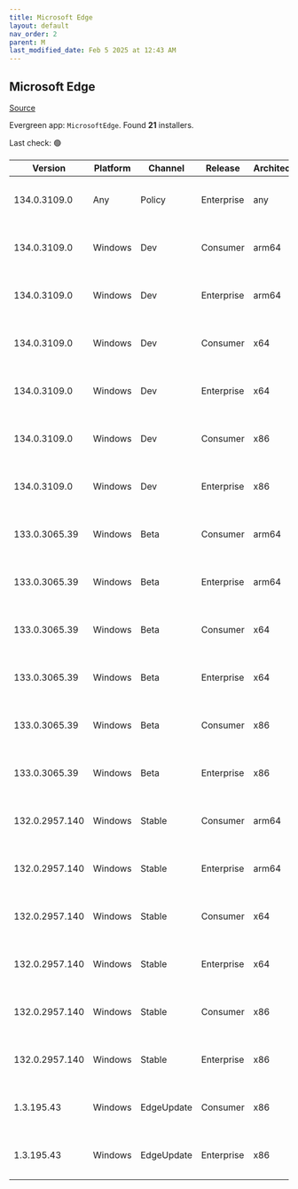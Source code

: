 ```yaml
---
title: Microsoft Edge
layout: default
nav_order: 2
parent: M
last_modified_date: Feb 5 2025 at 12:43 AM
---
```


## Microsoft Edge

[Source](https://www.microsoft.com/edge)

Evergreen app: `MicrosoftEdge`. Found **21** installers.

Last check: 🟢

| Version        | Platform | Channel    | Release    | Architecture | Hash                                                             | URI                                                                                                                                                                                                                                                                                                                      |
| -------------- | -------- | ---------- | ---------- | ------------ | ---------------------------------------------------------------- | ------------------------------------------------------------------------------------------------------------------------------------------------------------------------------------------------------------------------------------------------------------------------------------------------------------------------ |
| 134.0.3109.0   | Any      | Policy     | Enterprise | any          | FAE859385C4140C69883CD3B7158B1EC164E09909FF34474599AE82CA3CE1011 | [https://msedge.sf.dl.delivery.mp.microsoft.com/filestreamingservice/files/761f8d59-8d22-4f4e-9a61-ffaf0a8b7b23/MicrosoftEdgePolicyTemplates.cab](https://msedge.sf.dl.delivery.mp.microsoft.com/filestreamingservice/files/761f8d59-8d22-4f4e-9a61-ffaf0a8b7b23/MicrosoftEdgePolicyTemplates.cab)                       |
| 134.0.3109.0   | Windows  | Dev        | Consumer   | arm64        | B57AEDFB4A9129277534EBC75AFFB3301B83F8BDB6E6CC9B2F88A98D58A16CC2 | [https://msedge.sf.dl.delivery.mp.microsoft.com/filestreamingservice/files/4e528920-6c46-4d67-b68f-c1647f79e9fb/MicrosoftEdgeDevEnterpriseARM64.msi](https://msedge.sf.dl.delivery.mp.microsoft.com/filestreamingservice/files/4e528920-6c46-4d67-b68f-c1647f79e9fb/MicrosoftEdgeDevEnterpriseARM64.msi)                 |
| 134.0.3109.0   | Windows  | Dev        | Enterprise | arm64        | B57AEDFB4A9129277534EBC75AFFB3301B83F8BDB6E6CC9B2F88A98D58A16CC2 | [https://msedge.sf.dl.delivery.mp.microsoft.com/filestreamingservice/files/4e528920-6c46-4d67-b68f-c1647f79e9fb/MicrosoftEdgeDevEnterpriseARM64.msi](https://msedge.sf.dl.delivery.mp.microsoft.com/filestreamingservice/files/4e528920-6c46-4d67-b68f-c1647f79e9fb/MicrosoftEdgeDevEnterpriseARM64.msi)                 |
| 134.0.3109.0   | Windows  | Dev        | Consumer   | x64          | 91081F7F0673EF9BCFB11AE74A05343ACD696A39FA54093ADFFDF8B158010189 | [https://msedge.sf.dl.delivery.mp.microsoft.com/filestreamingservice/files/7307440f-b084-497b-9f51-1b70c7582d99/MicrosoftEdgeDevEnterpriseX64.msi](https://msedge.sf.dl.delivery.mp.microsoft.com/filestreamingservice/files/7307440f-b084-497b-9f51-1b70c7582d99/MicrosoftEdgeDevEnterpriseX64.msi)                     |
| 134.0.3109.0   | Windows  | Dev        | Enterprise | x64          | 91081F7F0673EF9BCFB11AE74A05343ACD696A39FA54093ADFFDF8B158010189 | [https://msedge.sf.dl.delivery.mp.microsoft.com/filestreamingservice/files/7307440f-b084-497b-9f51-1b70c7582d99/MicrosoftEdgeDevEnterpriseX64.msi](https://msedge.sf.dl.delivery.mp.microsoft.com/filestreamingservice/files/7307440f-b084-497b-9f51-1b70c7582d99/MicrosoftEdgeDevEnterpriseX64.msi)                     |
| 134.0.3109.0   | Windows  | Dev        | Consumer   | x86          | 1A9F380B99A647221A3ABDC3285BE10658BAADF36BC08ACCBF07E08EEF37A951 | [https://msedge.sf.dl.delivery.mp.microsoft.com/filestreamingservice/files/7100c659-d5b7-4e8d-b45b-d33d98eb79ff/MicrosoftEdgeDevEnterpriseX86.msi](https://msedge.sf.dl.delivery.mp.microsoft.com/filestreamingservice/files/7100c659-d5b7-4e8d-b45b-d33d98eb79ff/MicrosoftEdgeDevEnterpriseX86.msi)                     |
| 134.0.3109.0   | Windows  | Dev        | Enterprise | x86          | 1A9F380B99A647221A3ABDC3285BE10658BAADF36BC08ACCBF07E08EEF37A951 | [https://msedge.sf.dl.delivery.mp.microsoft.com/filestreamingservice/files/7100c659-d5b7-4e8d-b45b-d33d98eb79ff/MicrosoftEdgeDevEnterpriseX86.msi](https://msedge.sf.dl.delivery.mp.microsoft.com/filestreamingservice/files/7100c659-d5b7-4e8d-b45b-d33d98eb79ff/MicrosoftEdgeDevEnterpriseX86.msi)                     |
| 133.0.3065.39  | Windows  | Beta       | Consumer   | arm64        | 126E30FB805DA20D55D58B263A321E5BCB7B29C304DE974C8069FD2A286A4BB7 | [https://msedge.sf.dl.delivery.mp.microsoft.com/filestreamingservice/files/71c6e5b3-63be-414e-b5d2-ffd6861f61cb/MicrosoftEdgeBetaEnterpriseARM64.msi](https://msedge.sf.dl.delivery.mp.microsoft.com/filestreamingservice/files/71c6e5b3-63be-414e-b5d2-ffd6861f61cb/MicrosoftEdgeBetaEnterpriseARM64.msi)               |
| 133.0.3065.39  | Windows  | Beta       | Enterprise | arm64        | 126E30FB805DA20D55D58B263A321E5BCB7B29C304DE974C8069FD2A286A4BB7 | [https://msedge.sf.dl.delivery.mp.microsoft.com/filestreamingservice/files/71c6e5b3-63be-414e-b5d2-ffd6861f61cb/MicrosoftEdgeBetaEnterpriseARM64.msi](https://msedge.sf.dl.delivery.mp.microsoft.com/filestreamingservice/files/71c6e5b3-63be-414e-b5d2-ffd6861f61cb/MicrosoftEdgeBetaEnterpriseARM64.msi)               |
| 133.0.3065.39  | Windows  | Beta       | Consumer   | x64          | 5760BE614706BD228B749B08E48899D237982A1DF89F112A05C43AD993D070E1 | [https://msedge.sf.dl.delivery.mp.microsoft.com/filestreamingservice/files/7959a034-f751-49b6-900b-7edb5b485a0d/MicrosoftEdgeBetaEnterpriseX64.msi](https://msedge.sf.dl.delivery.mp.microsoft.com/filestreamingservice/files/7959a034-f751-49b6-900b-7edb5b485a0d/MicrosoftEdgeBetaEnterpriseX64.msi)                   |
| 133.0.3065.39  | Windows  | Beta       | Enterprise | x64          | 5760BE614706BD228B749B08E48899D237982A1DF89F112A05C43AD993D070E1 | [https://msedge.sf.dl.delivery.mp.microsoft.com/filestreamingservice/files/7959a034-f751-49b6-900b-7edb5b485a0d/MicrosoftEdgeBetaEnterpriseX64.msi](https://msedge.sf.dl.delivery.mp.microsoft.com/filestreamingservice/files/7959a034-f751-49b6-900b-7edb5b485a0d/MicrosoftEdgeBetaEnterpriseX64.msi)                   |
| 133.0.3065.39  | Windows  | Beta       | Consumer   | x86          | 026A264424371B7B8E380955F418555AD344B295FF3E1F21507E6CF63F199176 | [https://msedge.sf.dl.delivery.mp.microsoft.com/filestreamingservice/files/965dbd3a-f1fe-4d47-81d2-e16dcad33771/MicrosoftEdgeBetaEnterpriseX86.msi](https://msedge.sf.dl.delivery.mp.microsoft.com/filestreamingservice/files/965dbd3a-f1fe-4d47-81d2-e16dcad33771/MicrosoftEdgeBetaEnterpriseX86.msi)                   |
| 133.0.3065.39  | Windows  | Beta       | Enterprise | x86          | 026A264424371B7B8E380955F418555AD344B295FF3E1F21507E6CF63F199176 | [https://msedge.sf.dl.delivery.mp.microsoft.com/filestreamingservice/files/965dbd3a-f1fe-4d47-81d2-e16dcad33771/MicrosoftEdgeBetaEnterpriseX86.msi](https://msedge.sf.dl.delivery.mp.microsoft.com/filestreamingservice/files/965dbd3a-f1fe-4d47-81d2-e16dcad33771/MicrosoftEdgeBetaEnterpriseX86.msi)                   |
| 132.0.2957.140 | Windows  | Stable     | Consumer   | arm64        | E1840E8AC7816ADC7FFD2F346E2935B8EFD4D49A9B3D08AAA141ACEC697C296C | [https://msedge.sf.dl.delivery.mp.microsoft.com/filestreamingservice/files/70188ee3-3960-4f5a-b3d0-4b4249efe7be/MicrosoftEdgeEnterpriseARM64.msi](https://msedge.sf.dl.delivery.mp.microsoft.com/filestreamingservice/files/70188ee3-3960-4f5a-b3d0-4b4249efe7be/MicrosoftEdgeEnterpriseARM64.msi)                       |
| 132.0.2957.140 | Windows  | Stable     | Enterprise | arm64        | E1840E8AC7816ADC7FFD2F346E2935B8EFD4D49A9B3D08AAA141ACEC697C296C | [https://msedge.sf.dl.delivery.mp.microsoft.com/filestreamingservice/files/70188ee3-3960-4f5a-b3d0-4b4249efe7be/MicrosoftEdgeEnterpriseARM64.msi](https://msedge.sf.dl.delivery.mp.microsoft.com/filestreamingservice/files/70188ee3-3960-4f5a-b3d0-4b4249efe7be/MicrosoftEdgeEnterpriseARM64.msi)                       |
| 132.0.2957.140 | Windows  | Stable     | Consumer   | x64          | F932FCFC47F4B3F00E2620C158953EDAA16D9011B1F9B89EE96DC1A06C8CF5E3 | [https://msedge.sf.dl.delivery.mp.microsoft.com/filestreamingservice/files/35f200dc-46f7-46fc-8f97-f29bf1babe1e/MicrosoftEdgeEnterpriseX64.msi](https://msedge.sf.dl.delivery.mp.microsoft.com/filestreamingservice/files/35f200dc-46f7-46fc-8f97-f29bf1babe1e/MicrosoftEdgeEnterpriseX64.msi)                           |
| 132.0.2957.140 | Windows  | Stable     | Enterprise | x64          | F932FCFC47F4B3F00E2620C158953EDAA16D9011B1F9B89EE96DC1A06C8CF5E3 | [https://msedge.sf.dl.delivery.mp.microsoft.com/filestreamingservice/files/35f200dc-46f7-46fc-8f97-f29bf1babe1e/MicrosoftEdgeEnterpriseX64.msi](https://msedge.sf.dl.delivery.mp.microsoft.com/filestreamingservice/files/35f200dc-46f7-46fc-8f97-f29bf1babe1e/MicrosoftEdgeEnterpriseX64.msi)                           |
| 132.0.2957.140 | Windows  | Stable     | Consumer   | x86          | 0FC26C8A877A1806A9686EAF147A5592C08E79FF1E20708FD75B02217BFE08D3 | [https://msedge.sf.dl.delivery.mp.microsoft.com/filestreamingservice/files/a86b692b-ab58-4a90-b28c-4c9c99ae414d/MicrosoftEdgeEnterpriseX86.msi](https://msedge.sf.dl.delivery.mp.microsoft.com/filestreamingservice/files/a86b692b-ab58-4a90-b28c-4c9c99ae414d/MicrosoftEdgeEnterpriseX86.msi)                           |
| 132.0.2957.140 | Windows  | Stable     | Enterprise | x86          | 0FC26C8A877A1806A9686EAF147A5592C08E79FF1E20708FD75B02217BFE08D3 | [https://msedge.sf.dl.delivery.mp.microsoft.com/filestreamingservice/files/a86b692b-ab58-4a90-b28c-4c9c99ae414d/MicrosoftEdgeEnterpriseX86.msi](https://msedge.sf.dl.delivery.mp.microsoft.com/filestreamingservice/files/a86b692b-ab58-4a90-b28c-4c9c99ae414d/MicrosoftEdgeEnterpriseX86.msi)                           |
| 1.3.195.43     | Windows  | EdgeUpdate | Consumer   | x86          | DAC76CE6445BAEAE894875C114C76F95507539CB32A581F152B6F4ED4FF43819 | [https://msedge.sf.dl.delivery.mp.microsoft.com/filestreamingservice/files/ff8e6bca-29e7-4bac-a944-15bc3997888f/MicrosoftEdgeUpdateSetup_X86_1.3.195.43.exe](https://msedge.sf.dl.delivery.mp.microsoft.com/filestreamingservice/files/ff8e6bca-29e7-4bac-a944-15bc3997888f/MicrosoftEdgeUpdateSetup_X86_1.3.195.43.exe) |
| 1.3.195.43     | Windows  | EdgeUpdate | Enterprise | x86          | DAC76CE6445BAEAE894875C114C76F95507539CB32A581F152B6F4ED4FF43819 | [https://msedge.sf.dl.delivery.mp.microsoft.com/filestreamingservice/files/ff8e6bca-29e7-4bac-a944-15bc3997888f/MicrosoftEdgeUpdateSetup_X86_1.3.195.43.exe](https://msedge.sf.dl.delivery.mp.microsoft.com/filestreamingservice/files/ff8e6bca-29e7-4bac-a944-15bc3997888f/MicrosoftEdgeUpdateSetup_X86_1.3.195.43.exe) |
